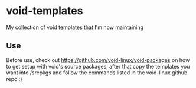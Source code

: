 # void-templates
My collection of void templates that I'm now maintaining

## Use
Before use, check out https://github.com/void-linux/void-packages on how to get setup with void's source packages, after that copy the templates you want into /srcpkgs and follow the commands listed in the void-linux github repo :) 
